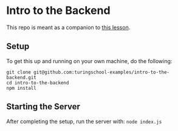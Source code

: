 # Intro to the Backend

This repo is meant as a companion to [this
lesson](https://frontend.turing.io/lessons/module-2/intro-to-the-backend.html).

## Setup

To get this up and running on your own machine, do the following:

`git clone git@github.com:turingschool-examples/intro-to-the-backend.git`  
`cd intro-to-the-backend`  
`npm install`  

## Starting the Server

After completing the setup, run the server with:
`node index.js`
